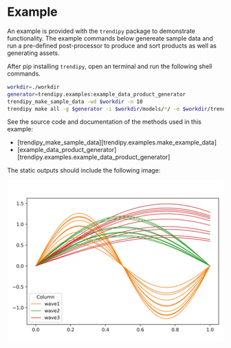 
# Example

An example is provided with the `trendipy` package to demonstrate functionality.  The example commands below genereate sample data and run a pre-defined post-processor to produce and sort products as well as generating assets.

After pip installing `trendipy`, open an terminal and run the following shell commands.

``` sh
workdir=./workdir
generator=trendipy.examples:example_data_product_generator
trendipy_make_sample_data -wd $workdir -n 10  
trendipy make all -g $generator -i $workdir/models/*/ -o $workdir/trendipy_output/ -n 10 --port 8000
```

See the source code and documentation of the methods used in this example:

- [trendipy_make_sample_data][trendipy.examples.make_example_data]
- [example_data_product_generator][trendipy.examples.example_data_product_generator]

The static outputs should include the following image:

![Example Generated Static Asset](assets/static/trace_plot.jpg)
